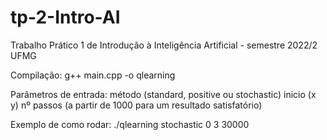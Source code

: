 # tp-2-Intro-AI
Trabalho Prático 1 de Introdução à Inteligência Artificial - semestre 2022/2 UFMG


Compilação: 
g++ main.cpp -o qlearning


Parâmetros de entrada: 
método (standard, positive ou stochastic) 
inicio (x y) 
nº passos (a partir de 1000 para um resultado satisfatório)


Exemplo de como rodar:
./qlearning stochastic 0 3 30000
